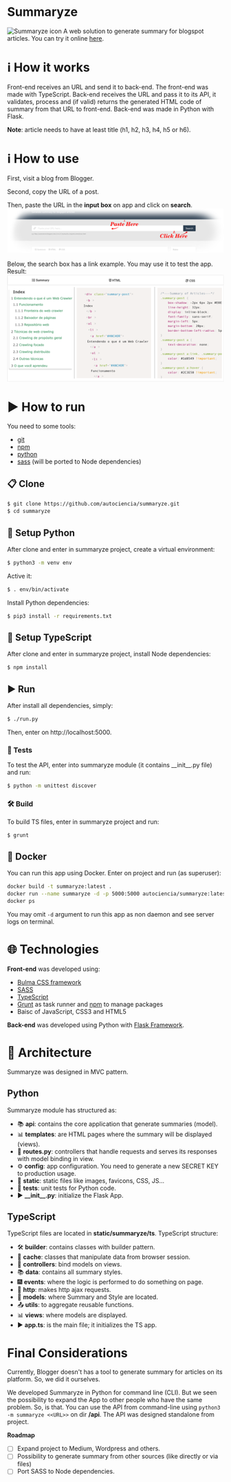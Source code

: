 # Summaryze
![Summaryze icon](github/summaryze-icon.ico)
A web solution to generate summary for blogspot articles. You can try it online [here](https://summaryze.herokuapp.com/).

# :information_source: How it works
Front-end receives an URL and send it to back-end. The front-end was made with TypeScript. Back-end receives the URL and pass it to its API, it validates, process and (if valid) returns the generated HTML code of summary from that URL to front-end. Back-end was made in Python with Flask.

**Note**: article needs to have at least title (h1, h2, h3, h4, h5 or h6).

# :information_source: How to use
First, visit a blog from Blogger.

Second, copy the URL of a post.

Then, paste the URL in the **input box** on app and click on **search**.
![Tutorial Usage - Summaryze](github/tutorial-usage1.png)

Below, the search box has a link example. You may use it to test the app. Result:
![Tutorial Usage - Summaryze](github/tutorial-usage2.png)

# :arrow_forward: How to run
You need to some tools:

* [git](https://git-scm.com/downloads)
* [npm](https://nodejs.org/en/download/)
* [python](https://www.python.org/downloads/)
* [sass](https://sass-lang.com/install) (will be ported to Node dependencies)

## :clipboard: Clone
```bash
$ git clone https://github.com/autociencia/summaryze.git
$ cd summaryze
```

## :wrench: Setup Python
After clone and enter in summaryze project, create a virtual environment:

```bash
$ python3 -m venv env
```

Active it:

```bash
$ . env/bin/activate
```

Install Python dependencies:

```bash
$ pip3 install -r requirements.txt
```

## :wrench: Setup TypeScript
After clone and enter in summaryze project, install Node dependencies:

```bash
$ npm install
```

## :arrow_forward: Run
After install all dependencies, simply:
```bash
$ ./run.py
```
Then, enter on http://localhost:5000.

### :syringe: Tests
To test the API, enter into summaryze module (it contains \_\_init\_\_.py file) and run:
```bash
$ python -m unittest discover
```

### :hammer_and_wrench: Build
To build TS files, enter in summaryze project and run:
```bash
$ grunt
```

## :whale: Docker
You can run this app using Docker. Enter on project and run (as superuser):
```bash
docker build -t summaryze:latest .
docker run --name summaryze -d -p 5000:5000 autociencia/summaryze:latest
docker ps
```
You may omit ``-d`` argument to run this app as non daemon and see server logs on terminal.

# :globe_with_meridians: Technologies
**Front-end** was developed using:
* [Bulma CSS framework](https://bulma.io/)
* [SASS](https://sass-lang.com/)
* [TypeScript](https://www.typescriptlang.org/)
* [Grunt](https://gruntjs.com/) as task runner and [npm](https://nodejs.org/en/) to manage packages
* Baisc of JavaScript, CSS3 and HTML5

**Back-end** was developed using Python with [Flask Framework](https://palletsprojects.com/p/flask/).


# :triangular_ruler: Architecture
Summaryze was designed in MVC pattern.

## Python
Summaryze module has structured as:
* :books: **api**: contains the core application that generate summaries (model).
* :bar_chart: **templates**: are HTML pages where the summary will be displayed (views).
* :twisted_rightwards_arrows: **routes.py**: controllers that handle requests and serves its responses with model binding in view.
* :gear: **config**: app configuration. You need to generate a new SECRET KEY to production usage.
* :page_facing_up: **static**: static files like images, favicons, CSS, JS...
* :syringe: **tests**: unit tests for Python code.
* :arrow_forward: **\_\_init\_\_.py**: initialize the Flask App.

## TypeScript
TypeScript files are located in **static/summaryze/ts**. TypeScript structure:

* :hammer_and_wrench: **builder**: contains classes with builder pattern.
* :floppy_disk: **cache**: classes that manipulate data from browser session.
* :twisted_rightwards_arrows: **controllers**: bind models on views.
* :books: **data**: contains all summary styles.
* :fireworks: **events**: where the logic is performed to do something on page.
* :link: **http**: makes http ajax requests.
* :page_with_curl: **models**: where Summary and Style are located.
* :outbox_tray: **utils**: to aggregate reusable functions.
* :bar_chart: **views**: where models are displayed.
* :arrow_forward: **app.ts**: is the main file; it initializes the TS app.


# Final Considerations
Currently, Blogger doesn't has a tool to generate summary for articles on its platform. So, we did it ourselves.

We developed Summaryze in Python for command line (CLI). But we seen the possibility to expand the App to other people who have the same problem. So, is that. You can use the API from command-line using ``python3 -m summaryze <<URL>>`` on dir **/api**. The API was designed standalone from project.

**Roadmap**

* [ ] Expand project to Medium, Wordpress and others.
* [ ] Possibility to generate summary from other sources (like directly or via files)
* [ ] Port SASS to Node dependencies.
